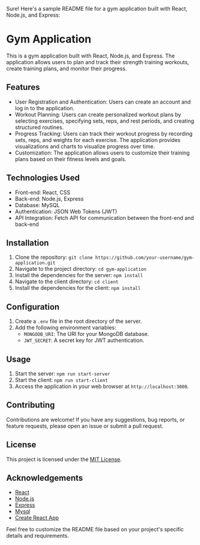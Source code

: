 Sure! Here's a sample README file for a gym application built with React, Node.js, and Express:

# Gym Application

This is a gym application built with React, Node.js, and Express. The application allows users to plan and track their strength training workouts, create training plans, and monitor their progress.

## Features

- User Registration and Authentication: Users can create an account and log in to the application.
- Workout Planning: Users can create personalized workout plans by selecting exercises, specifying sets, reps, and rest periods, and creating structured routines.
- Progress Tracking: Users can track their workout progress by recording sets, reps, and weights for each exercise. The application provides visualizations and charts to visualize progress over time.
- Customization: The application allows users to customize their training plans based on their fitness levels and goals.

## Technologies Used

- Front-end: React, CSS
- Back-end: Node.js, Express
- Database: MySQL
- Authentication: JSON Web Tokens (JWT)
- API Integration: Fetch API for communication between the front-end and back-end

## Installation

1. Clone the repository: `git clone https://github.com/your-username/gym-application.git`
2. Navigate to the project directory: `cd gym-application`
3. Install the dependencies for the server: `npm install`
4. Navigate to the client directory: `cd client`
5. Install the dependencies for the client: `npm install`

## Configuration

1. Create a `.env` file in the root directory of the server.
2. Add the following environment variables:
   - `MONGODB_URI`: The URI for your MongoDB database.
   - `JWT_SECRET`: A secret key for JWT authentication.

## Usage

1. Start the server: `npm run start-server`
2. Start the client: `npm run start-client`
3. Access the application in your web browser at `http://localhost:3000`.

## Contributing

Contributions are welcome! If you have any suggestions, bug reports, or feature requests, please open an issue or submit a pull request.

## License

This project is licensed under the [MIT License](https://opensource.org/licenses/MIT).

## Acknowledgements

- [React](https://reactjs.org)
- [Node.js](https://nodejs.org)
- [Express](https://expressjs.com)
- [Mysql](https://www.mysql.com/)
- [Create React App](https://create-react-app.dev)

Feel free to customize the README file based on your project's specific details and requirements.
